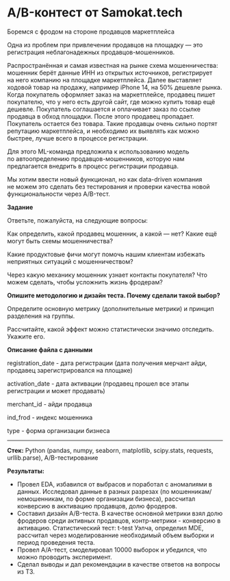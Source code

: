 # A/B-контест от Samokat.tech

Боремся с фродом на стороне продавцов маркетплейса

Одна из проблем при привлечении продавцов на площадку — это регистрация неблагонадежных продавцов-мошенников.  
  
Распространённая и самая известная на рынке схема мошенничества: мошенник берёт данные ИНН из открытых источников, регистрирует на него компанию на площадке маркетплейса. Далее выставляет ходовой товар на продажу, например iPhone 14, на 50% дешевле рынка. Когда покупатель оформляет заказ на маркетплейсе, продавец пишет покупателю, что у него есть другой сайт, где можно купить товар ещё дешевле. Покупатель соглашается и оплачивает заказ по ссылке продавца в обход площадки. После этого продавец пропадает. Покупатель остается без товара. Такие продавцы очень сильно портят репутацию маркетплейса, и необходимо их выявлять как можно быстрее, лучше всего в процессе регистрации.  
  
Для этого ML-команда предложила к использованию модель по автоопределению продавцов-мошенников, которую нам предлагается внедрить в процесс регистрации продавца.  
  
Мы хотим ввести новый функционал, но как data-driven компания не можем это сделать без тестирования и проверки качества новой функциональности через A/B-тест.

**Задание**

Ответьте, пожалуйста, на следующие вопросы:

Как определить, какой продавец мошенник, а какой — нет? Какие ещё могут быть схемы мошенничества?

Какие продуктовые фичи могут помочь нашим клиентам избежать неприятных ситуаций с мошенничеством?

Через какую механику мошенник узнает контакты покупателя? Что можем сделать, чтобы усложнить жизнь фродерам?

**Опишите методологию и дизайн теста. Почему сделали такой выбор?**

Определите основную метрику (дополнительные метрики) и принцип разделения на группы.

Рассчитайте, какой эффект можно статистически значимо отследить. Укажите его.


**Описание файла с данными**

registration_date - дата регистрации (дата получения мерчант айди, продавец зарегистрировался на площаке)

activation_date - дата активации (продавец прошел все этапы регистрации и может продавать)

merchant_id - айди продавца

ind_frod - индекс мошенника

type - форма организации бизнеса

---

**Стек:**
Python (pandas, numpy, seaborn, matplotlib, scipy.stats, requests, urllib.parse), A/B-тестирование

**Результаты:**

- Провел EDA, избавился от выбрасов и поработал с аномалиями в данных. Исследовал данные в разных разрезах (по мошенникам/немошенникам, по форме организации бизнеса), рассчитал конверсию в акктивацию продавцов, долю фродеров.
- Составил дизайн A/B-теста. В качестве основной метрики взял долю фродеров среди активных продавцов, контр-метрики - конверсию в активацию. Статистический тест: t-test Уэлча, определил MDE, рассчитал через моделированние необходимый объем выборки и период проведения теста.
- Провел A/A-тест, смоделировал 10000 выборок и убедился, что можно проводить эксперимент.
- Сделал выводы и дал рекомендации в качестве ответов на вопросы из ТЗ.
